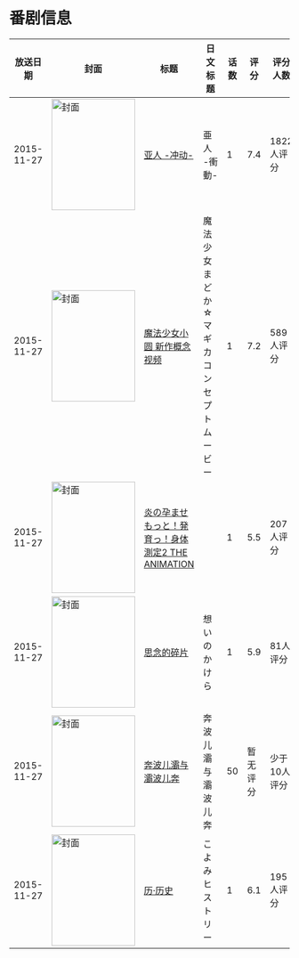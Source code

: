 # 番剧信息

|放送日期|封面|标题|日文标题|话数|评分|评分人数|
|---|---|---|---|---|---|---|
|2015-11-27|<img src="//lain.bgm.tv/pic/cover/c/a7/b4/135805_b60l0.jpg" alt="封面" style="width:150px;height:200px;object-fit:cover;">|[亚人 -冲动-](https://bangumi.tv/subject/135805)|亜人 -衝動-|1|7.4|1822人评分|
|2015-11-27|<img src="//lain.bgm.tv/pic/cover/c/2e/c7/157622_lLJlX.jpg" alt="封面" style="width:150px;height:200px;object-fit:cover;">|[魔法少女小圆 新作概念视频](https://bangumi.tv/subject/157622)|魔法少女まどか☆マギカ コンセプトムービー|1|7.2|589人评分|
|2015-11-27|<img src="/img/no_icon_subject.png" alt="封面" style="width:150px;height:200px;object-fit:cover;">|[炎の孕ませもっと！発育っ！身体測定2 THE ANIMATION](https://bangumi.tv/subject/158022)||1|5.5|207人评分|
|2015-11-27|<img src="//lain.bgm.tv/pic/cover/c/fb/0c/158315_776e2.jpg" alt="封面" style="width:150px;height:200px;object-fit:cover;">|[思念的碎片](https://bangumi.tv/subject/158315)|想いのかけら|1|5.9|81人评分|
|2015-11-27|<img src="//lain.bgm.tv/pic/cover/c/9a/4f/160262_XI1p1.jpg" alt="封面" style="width:150px;height:200px;object-fit:cover;">|[奔波儿灞与灞波儿奔](https://bangumi.tv/subject/160262)|奔波儿灞与灞波儿奔|50|暂无评分|少于10人评分|
|2015-11-27|<img src="//lain.bgm.tv/pic/cover/c/cc/02/263804_J2zjm.jpg" alt="封面" style="width:150px;height:200px;object-fit:cover;">|[历·历史](https://bangumi.tv/subject/263804)|こよみヒストリー|1|6.1|195人评分|
